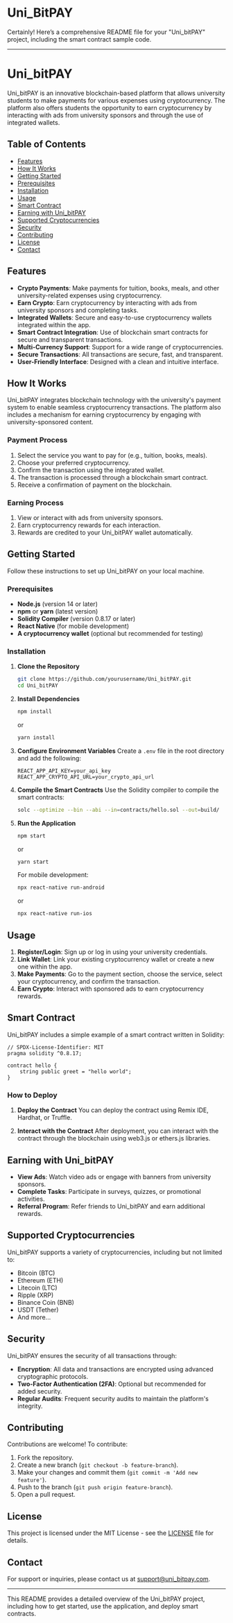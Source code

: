 # Uni_BitPAY

Certainly! Here’s a comprehensive README file for your "Uni_bitPAY" project, including the smart contract sample code.

---

# Uni_bitPAY

Uni_bitPAY is an innovative blockchain-based platform that allows university students to make payments for various expenses using cryptocurrency. The platform also offers students the opportunity to earn cryptocurrency by interacting with ads from university sponsors and through the use of integrated wallets.

## Table of Contents

- [Features](#features)
- [How It Works](#how-it-works)
- [Getting Started](#getting-started)
- [Prerequisites](#prerequisites)
- [Installation](#installation)
- [Usage](#usage)
- [Smart Contract](#smart-contract)
- [Earning with Uni_bitPAY](#earning-with-uni_bitpay)
- [Supported Cryptocurrencies](#supported-cryptocurrencies)
- [Security](#security)
- [Contributing](#contributing)
- [License](#license)
- [Contact](#contact)

## Features

- **Crypto Payments**: Make payments for tuition, books, meals, and other university-related expenses using cryptocurrency.
- **Earn Crypto**: Earn cryptocurrency by interacting with ads from university sponsors and completing tasks.
- **Integrated Wallets**: Secure and easy-to-use cryptocurrency wallets integrated within the app.
- **Smart Contract Integration**: Use of blockchain smart contracts for secure and transparent transactions.
- **Multi-Currency Support**: Support for a wide range of cryptocurrencies.
- **Secure Transactions**: All transactions are secure, fast, and transparent.
- **User-Friendly Interface**: Designed with a clean and intuitive interface.

## How It Works

Uni_bitPAY integrates blockchain technology with the university's payment system to enable seamless cryptocurrency transactions. The platform also includes a mechanism for earning cryptocurrency by engaging with university-sponsored content.

### Payment Process
1. Select the service you want to pay for (e.g., tuition, books, meals).
2. Choose your preferred cryptocurrency.
3. Confirm the transaction using the integrated wallet.
4. The transaction is processed through a blockchain smart contract.
5. Receive a confirmation of payment on the blockchain.

### Earning Process
1. View or interact with ads from university sponsors.
2. Earn cryptocurrency rewards for each interaction.
3. Rewards are credited to your Uni_bitPAY wallet automatically.

## Getting Started

Follow these instructions to set up Uni_bitPAY on your local machine.

### Prerequisites

- **Node.js** (version 14 or later)
- **npm** or **yarn** (latest version)
- **Solidity Compiler** (version 0.8.17 or later)
- **React Native** (for mobile development)
- **A cryptocurrency wallet** (optional but recommended for testing)

### Installation

1. **Clone the Repository**
   ```bash
   git clone https://github.com/yourusername/Uni_bitPAY.git
   cd Uni_bitPAY
   ```

2. **Install Dependencies**
   ```bash
   npm install
   ```
   or
   ```bash
   yarn install
   ```

3. **Configure Environment Variables**
   Create a `.env` file in the root directory and add the following:
   ```
   REACT_APP_API_KEY=your_api_key
   REACT_APP_CRYPTO_API_URL=your_crypto_api_url
   ```

4. **Compile the Smart Contracts**
   Use the Solidity compiler to compile the smart contracts:
   ```bash
   solc --optimize --bin --abi --in=contracts/hello.sol --out=build/
   ```

5. **Run the Application**
   ```bash
   npm start
   ```
   or
   ```bash
   yarn start
   ```

   For mobile development:
   ```bash
   npx react-native run-android
   ```
   or
   ```bash
   npx react-native run-ios
   ```

## Usage

1. **Register/Login**: Sign up or log in using your university credentials.
2. **Link Wallet**: Link your existing cryptocurrency wallet or create a new one within the app.
3. **Make Payments**: Go to the payment section, choose the service, select your cryptocurrency, and confirm the transaction.
4. **Earn Crypto**: Interact with sponsored ads to earn cryptocurrency rewards.

## Smart Contract

Uni_bitPAY includes a simple example of a smart contract written in Solidity:

```solidity
// SPDX-License-Identifier: MIT
pragma solidity ^0.8.17;

contract hello {
    string public greet = "hello world";
}
```

### How to Deploy

1. **Deploy the Contract**
   You can deploy the contract using Remix IDE, Hardhat, or Truffle.
   
2. **Interact with the Contract**
   After deployment, you can interact with the contract through the blockchain using web3.js or ethers.js libraries.

## Earning with Uni_bitPAY

- **View Ads**: Watch video ads or engage with banners from university sponsors.
- **Complete Tasks**: Participate in surveys, quizzes, or promotional activities.
- **Referral Program**: Refer friends to Uni_bitPAY and earn additional rewards.

## Supported Cryptocurrencies

Uni_bitPAY supports a variety of cryptocurrencies, including but not limited to:

- Bitcoin (BTC)
- Ethereum (ETH)
- Litecoin (LTC)
- Ripple (XRP)
- Binance Coin (BNB)
- USDT (Tether)
- And more...

## Security

Uni_bitPAY ensures the security of all transactions through:

- **Encryption**: All data and transactions are encrypted using advanced cryptographic protocols.
- **Two-Factor Authentication (2FA)**: Optional but recommended for added security.
- **Regular Audits**: Frequent security audits to maintain the platform's integrity.

## Contributing

Contributions are welcome! To contribute:

1. Fork the repository.
2. Create a new branch (`git checkout -b feature-branch`).
3. Make your changes and commit them (`git commit -m 'Add new feature'`).
4. Push to the branch (`git push origin feature-branch`).
5. Open a pull request.

## License

This project is licensed under the MIT License - see the [LICENSE](LICENSE) file for details.

## Contact

For support or inquiries, please contact us at [support@uni_bitpay.com](mailto:support@uni_bitpay.com).

---

This README provides a detailed overview of the Uni_bitPAY project, including how to get started, use the application, and deploy smart contracts.
